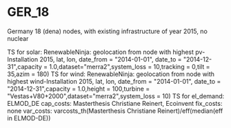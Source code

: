 # GER_18 #
Germany 18 (dena) nodes, with existing infrastructure of year 2015, no nuclear

TS for solar: RenewableNinja: geolocation from node with highest pv-Installation 2015, lat, lon, date_from = "2014-01-01", date_to = "2014-12-31",capacity = 1.0,dataset="merra2",system_loss = 10,tracking = 0,tilt = 35,azim = 180)
TS for wind: RenewableNinja: geolocation from node with highest wind-Installation 2015, lat, lon, date_from = "2014-01-01", date_to = "2014-12-31",capacity = 1.0,height = 100,turbine = "Vestas+V80+2000",dataset="merra2",system_loss = 10)
TS for el_demand: ELMOD_DE
cap_costs: Masterthesis Christiane Reinert, Ecoinvent
fix_costs: none
var_costs: varcosts_th(Masterthesis Christiane Reinert)/eff(median(eff in ELMOD-DE))
